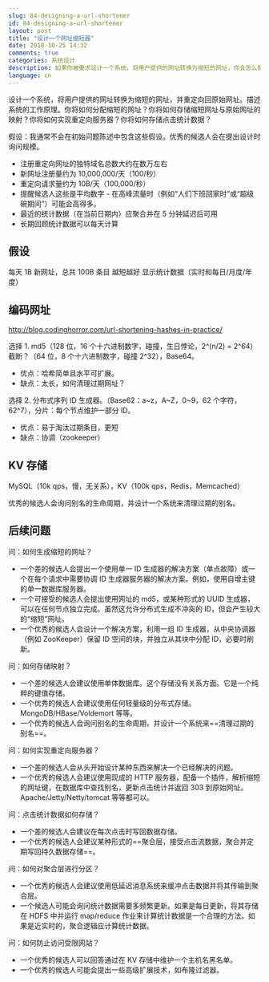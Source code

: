 ```yaml
---
slug: 84-designing-a-url-shortener
id: 84-designing-a-url-shortener
layout: post
title: "设计一个网址缩短器"
date: 2018-10-25 14:32
comments: true
categories: 系统设计
description: 如果你被要求设计一个系统，将用户提供的网址转换为缩短的网址，你会怎么做？你将如何分配缩短的网址？你将如何实现重定向服务器？你将如何存储点击统计数据？
language: cn
---
```


设计一个系统，将用户提供的网址转换为缩短的网址，并重定向回原始网址。描述系统的工作原理。你将如何分配缩短的网址？你将如何存储缩短网址与原始网址的映射？你将如何实现重定向服务器？你将如何存储点击统计数据？

假设：我通常不会在初始问题陈述中包含这些假设。优秀的候选人会在提出设计时询问规模。

- 注册重定向网址的独特域名总数大约在数万左右
- 新网址注册量约为 10,000,000/天（100/秒）
- 重定向请求量约为 10B/天（100,000/秒）
- 提醒候选人这些是平均数字 - 在高峰流量时（例如“人们下班回家时”或“超级碗期间”）可能会高得多。
- 最近的统计数据（在当前日期内）应聚合并在 5 分钟延迟后可用
- 长期回顾统计数据可以每天计算

## 假设

每天 1B 新网址，总共 100B 条目
越短越好
显示统计数据（实时和每日/月度/年度）

## 编码网址
http://blog.codinghorror.com/url-shortening-hashes-in-practice/

选择 1. md5（128 位，16 个十六进制数字，碰撞，生日悖论，2^(n/2) = 2^64）截断？（64 位，8 个十六进制数字，碰撞 2^32），Base64。

* 优点：哈希简单且水平可扩展。
* 缺点：太长，如何清理过期网址？

选择 2. 分布式序列 ID 生成器。（Base62：a~z，A~Z，0~9，62 个字符，62^7），分片：每个节点维护一部分 ID。

* 优点：易于淘汰过期条目，更短
* 缺点：协调（zookeeper）

## KV 存储

MySQL（10k qps，慢，无关系），KV（100k qps，Redis，Memcached）

优秀的候选人会询问别名的生命周期，并设计一个系统来清理过期的别名。

## 后续问题
问：如何生成缩短的网址？

* 一个差的候选人会提出一个使用单一 ID 生成器的解决方案（单点故障）或一个在每个请求中需要协调 ID 生成器服务器的解决方案。例如，使用自增主键的单一数据库服务器。
* 一个可接受的候选人会提出使用网址的 md5，或某种形式的 UUID 生成器，可以在任何节点独立完成。虽然这允许分布式生成不冲突的 ID，但会产生较大的“缩短”网址。
* 一个优秀的候选人会设计一个解决方案，利用一组 ID 生成器，从中央协调器（例如 ZooKeeper）保留 ID 空间的块，并独立从其块中分配 ID，必要时刷新。

问：如何存储映射？

* 一个差的候选人会建议使用单体数据库。这个存储没有关系方面。它是一个纯粹的键值存储。
* 一个优秀的候选人会建议使用任何轻量级的分布式存储。MongoDB/HBase/Voldemort 等等。
* 一个优秀的候选人会询问别名的生命周期，并设计一个系统来==清理过期的别名==。

问：如何实现重定向服务器？

* 一个差的候选人会从头开始设计某种东西来解决一个已经解决的问题。
* 一个优秀的候选人会建议使用现成的 HTTP 服务器，配备一个插件，解析缩短的网址键，在数据库中查找别名，更新点击统计并返回 303 到原始网址。Apache/Jetty/Netty/tomcat 等等都可以。

问：点击统计数据如何存储？

* 一个差的候选人会建议在每次点击时写回数据存储。
* 一个优秀的候选人会建议某种形式的==聚合层，接受点击流数据，聚合并定期写回持久数据存储==。

问：如何对聚合层进行分区？

* 一个优秀的候选人会建议使用低延迟消息系统来缓冲点击数据并将其传输到聚合层。
* 一个候选人可能会询问统计数据需要多频繁更新。如果是每日更新，将其存储在 HDFS 中并运行 map/reduce 作业来计算统计数据是一个合理的方法。如果是近实时的，聚合逻辑应计算统计数据。

问：如何防止访问受限网站？

* 一个优秀的候选人可以回答通过在 KV 存储中维护一个主机名黑名单。
* 一个优秀的候选人可能会提出一些高级扩展技术，如布隆过滤器。
